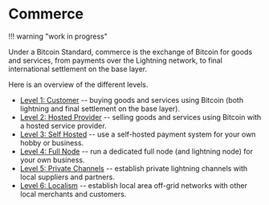 # Commerce

!!! warning "work in progress"

Under a Bitcoin Standard,
 commerce is the exchange of Bitcoin
 for goods and services, from 
 payments over the Lightning network, to
 final international settlement on the base layer.

Here is an overview of the different levels.

* [Level 1: Customer](level-1) -- 
 buying goods
 and services using Bitcoin
 (both lightning and 
 final settlement on the base layer).
* [Level 2: Hosted Provider](level-2) --
 selling goods and services using Bitcoin
 with a hosted service provider.
* [Level 3: Self Hosted](level-3) --
 use a self-hosted payment system
 for your own hobby or business.
* [Level 4: Full Node](level-4) --
 run a dedicated full node (and lightning
 node) for your own business.
* [Level 5: Private Channels](level-5) --
 establish private lightning channels
 with local suppliers and partners.
* [Level 6: Localism](level-6) --
 establish local area off-grid networks
 with other local merchants and customers.
